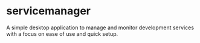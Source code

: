 # servicemanager
A simple desktop application to manage and monitor development services with a focus on ease of use and quick setup.
